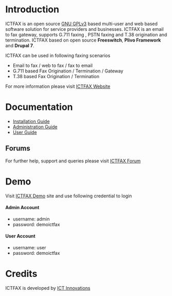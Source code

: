Introduction
============
ICTFAX is an open source [GNU GPLv3][gpl3] based multi-user and  web based software solution for service providers and businesses. ICTFAX is an email to fax gateway, supports G.711 faxing , PSTN faxing and T.38 origination and termination. ICTFAX based on open source __Freeswitch__, __Plivo Framework__ and __Drupal 7__.

ICTFAX can be used in following faxing scenarios

* Email to fax / web to fax / fax to email
* G.711 based Fax Origination / Termination / Gateway
* T.38 based Fax Origination / Termination

For more information please visit [ICTFAX Website][official]


Documentation
=============

* [Installation Guide][install]
* [Administration Guide][admin]
* [User Guide][user]


Forums
------
For further help, support and queries please visit [ICTFAX Forum][forum]


Demo
====
Visit <a rel="nofollow" href="http://demo.ictfax.org/">ICTFAX Demo</a> site and use following credential to login

#### Admin Account
* username: admin
* password: demoictfax

#### User Account
* username: user
* password: demoictfax


Credits
=======
ICTFAX is developed by [ICT Innovations][developer]

[official]: http://ictfax.org/ "ICTFAX Open Source Online FAX & Email to FAX Solution"
[gpl3]: http://www.gnu.org/licenses/gpl-3.0.html "GNU GPL V.3 License"
[install]: http://ictfax.org/content/ictfax-20-installation-guide "ICTFAX Installation Guide"
[admin]: http://ictfax.org/content/ictfax-20-admin-guide "ICTFAX Administration Guide"
[user]: http://ictfax.org/content/ictfax-20-user-guide "ICTFAX User Guide"
[forum]: http://www.ictinnovations.com/ "ICT Innovations's official website"
[developer]: http://www.ictinnovations.com/ "ICT Innovations's official website"
